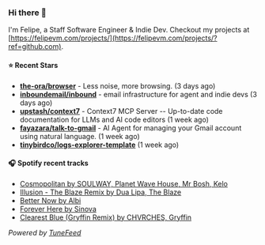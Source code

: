 ### Hi there 👋

I'm Felipe, a Staff Software Engineer & Indie Dev. Checkout my projects at [https://felipevm.com/projects/](https://felipevm.com/projects/?ref=github.com).

#### ⭐ Recent Stars
- **[the-ora/browser](https://github.com/the-ora/browser)** - Less noise, more browsing. (3 days ago)
- **[inboundemail/inbound](https://github.com/inboundemail/inbound)** - email infrastructure for agent and indie devs (3 days ago)
- **[upstash/context7](https://github.com/upstash/context7)** - Context7 MCP Server -- Up-to-date code documentation for LLMs and AI code editors (1 week ago)
- **[fayazara/talk-to-gmail](https://github.com/fayazara/talk-to-gmail)** - AI Agent for managing your Gmail account using natural language. (1 week ago)
- **[tinybirdco/logs-explorer-template](https://github.com/tinybirdco/logs-explorer-template)** (1 week ago)

#### 🎧 Spotify recent tracks
- [Cosmopolitan by SOULWAY, Planet Wave House, Mr Bosh, Kelo](https://open.spotify.com/track/3KyJkXOhCZD8xq2zRJiMZD)
- [Illusion - The Blaze Remix by Dua Lipa, The Blaze](https://open.spotify.com/track/4114yXSCoWhzmu4oF6Hmzl)
- [Better Now by Albi](https://open.spotify.com/track/1VoA8Opkwqvv7cgpVsjBYT)
- [Forever Here by Sinova](https://open.spotify.com/track/61EcmpLG478hOq8LU7S8vY)
- [Clearest Blue (Gryffin Remix) by CHVRCHES, Gryffin](https://open.spotify.com/track/3Fq1E4nFP8pCmJPclB9yI5)

_Powered by [TuneFeed](https://tunefeed.app?ref=github.com)_
